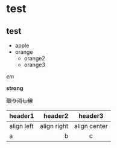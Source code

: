 # test
## test

- apple
- orange
    - orange2
    - orange3
 
*em*

**strong**

~~取り消し線~~

|header1|header2|header3|
|:--|--:|:--:|
|align left|align right|align center|
|a|b|c|
